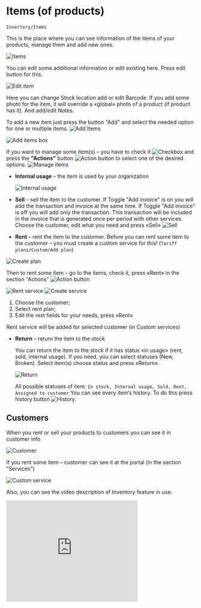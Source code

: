 Items (of products)
===
`Invertory/Items`


  This is the place where you can see information of the items of your products, manage them and add new ones.

  ![Items](items.png)

  You can edit some additional information or edit existing here. Press edit button for this.

  ![Edit item](edit_item.png)

  Here you can change Stock location add or edit Barcode.
  If you add some photo for the item, it will override a «global» photo of a product (if product has it).
  And add/edit Notes.

  To add a new item just press the button "Add" and select the needed option for one or multiple items.
  ![Add Items](add_items.png)

  ![Add items box](add_items_box.png)


  If you want to manage some item(s) – you have to check it <icon class="image-icon">![Checkbox](checkbox_icon.png)</icon> and press the **"Actions"** button <icon class="image-icon">![Action button](action_button.png)</icon> to select one of the desired options.
  ![Manage items](manage_items.png)


* **Internal usage** – the item is used by your organization

  ![Internal usage](internal_usage.png)

* **Sell** – sell the item to the customer. If Toggle "Add invoice" is on you will add the transaction and invoice at the same time. If Toggle "Add invoice" is off you will add only the transaction. This transaction will be included in the invoice that is generated once per period with other services.
  Choose the customer, edit what you need and press «Sell»
  ![Sell](sell.png)

* **Rent** – rent the item to the customer. 
Before you can rent some item to the customer – you must create a custom service for this! (`Tariff plans/Custom/Add plan`)

![Create plan](create_plan.png)

  Then to rent some item – go to the items, check it, press «Rent» in the section "Actions" <icon class="image-icon">![Action button](action_button.png)</icon>

  ![Rent service](items_rent_1.png)
  ![Create service](items_rent_2.png)

  1. Choose the customer;
  2. Select rent plan;
  3. Edit the rest fields for your needs, press «Rent»

  Rent service will be added for selected customer (in Custom services)


* **Return** – return the item to the stock

  You can return the item to the stock if it has status «in usage» (rent, sold, internal usage).
  If you need, you can select statuses (New, Broken).
  Select item(s) choose status and press «Return».

  ![Return](return.png)


  All possible statuses of item: `In stock, Internal usage, Sold, Rent, Assigned to customer`
  You can see every item’s history. To do this press history button <icon class="image-icon">![History](history_icon.png)</icon>.


## Customers

When you rent or sell your products to customers you can see it in customer info

![Customer](customer.png)

If you rent some item – customer can see it at the portal (in the section "Services")

![Custom service](custom_service.png)

Also, you can see the video description of Inventory feature in use:
<iframe frameborder=0 height=270 width=350 allowfullscreen src="https://www.youtube.com/embed/KY_Qq-1VxMg?wmode=opaque">Video on youtube</iframe>
